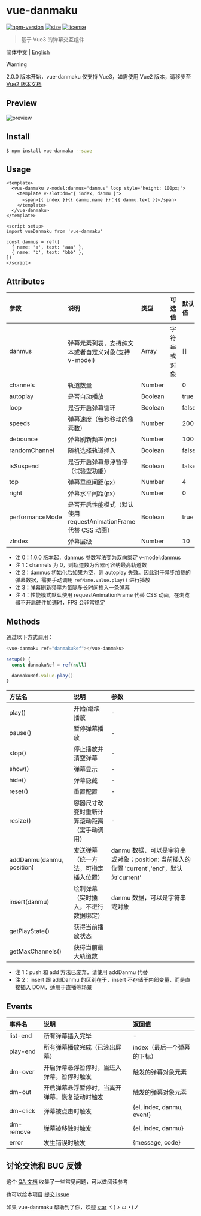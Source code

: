 # vue-danmaku

[![npm-version](https://img.shields.io/npm/v/vue-danmaku.svg)](https://www.npmjs.com/package/vue-danmaku)
[![size](https://img.shields.io/badge/minifiedsize-9kB-blue.svg)](https://www.npmjs.com/package/vue-danmaku)
[![license](https://img.shields.io/npm/l/express.svg)]()

> 基于 Vue3 的弹幕交互组件

简体中文 | [English](https://github.com/hellodigua/vue-danmaku/blob/main/README_en.md)

<!-- 文档： [https://hellodigua.github.io/vue-danmaku-docs/](https://hellodigua.github.io/vue-danmaku-docs/) -->

> [!WARNING]
> 2.0.0 版本开始，vue-danmaku 仅支持 Vue3，如需使用 Vue2 版本，请移步至 [Vue2 版本文档](https://github.com/hellodigua/vue-danmaku/tree/vue2)

## Preview

![preview](https://cdn.jsdelivr.net/gh/hellodigua/cdn/img/vue-danmaku.webp)

## Install

```bash
$ npm install vue-danmaku --save
```

## Usage

```vue
<template>
  <vue-danmaku v-model:danmus="danmus" loop style="height: 100px;">
    <template v-slot:dm="{ index, danmu }">
      <span>{{ index }}{{ danmu.name }}：{{ danmu.text }}</span>
    </template>
  </vue-danmaku>
</template>

<script setup>
import vueDanmaku from 'vue-danmaku'

const danmus = ref([
  { name: 'a', text: 'aaa' },
  { name: 'b', text: 'bbb' },
])
</script>
```

## Attributes

| 参数            | 说明                                                             | 类型    | 可选值       | 默认值 |
| :-------------- | :--------------------------------------------------------------- | :------ | :----------- | :----- |
| danmus          | 弹幕元素列表，支持纯文本或者自定义对象(支持 v-model)             | Array   | 字符串或对象 | []     |
| channels        | 轨道数量                                                         | Number  |              | 0      |
| autoplay        | 是否自动播放                                                     | Boolean |              | true   |
| loop            | 是否开启弹幕循环                                                 | Boolean |              | false  |
| speeds          | 弹幕速度（每秒移动的像素数）                                     | Number  |              | 200    |
| debounce        | 弹幕刷新频率(ms)                                                 | Number  |              | 100    |
| randomChannel   | 随机选择轨道插入                                                 | Boolean |              | false  |
| isSuspend       | 是否开启弹幕悬浮暂停（试验型功能）                               | Boolean |              | false  |
| top             | 弹幕垂直间距(px)                                                 | Number  |              | 4      |
| right           | 弹幕水平间距(px)                                                 | Number  |              | 0      |
| performanceMode | 是否开启性能模式（默认使用 requestAnimationFrame 代替 CSS 动画） | Boolean |              | true   |
| zIndex          | 弹幕层级                                                         | Number  |              | 10     |

- 注 0：1.0.0 版本起，danmus 参数写法变为双向绑定 v-model:danmus
- 注 1：channels 为 0，则轨道数为容器可容纳最高轨道数
- 注 2：danmus 初始化后如果为空，则 autoplay 失效。因此对于异步加载的弹幕数据，需要手动调用 `refName.value.play()` 进行播放
- 注 3：弹幕刷新频率为每隔多长时间插入一条弹幕
- 注 4：性能模式默认使用 requestAnimationFrame 代替 CSS 动画，在浏览器不开启硬件加速时，FPS 会非常稳定

## Methods

通过以下方式调用：

```js
<vue-danmaku ref="danmakuRef"></vue-danmaku>

setup() {
  const danmakuRef = ref(null)

  danmakuRef.value.play()
}
```

| 方法名                    | 说明                                         | 参数                                                                                      |
| :------------------------ | :------------------------------------------- | :---------------------------------------------------------------------------------------- |
| play()                    | 开始/继续播放                                | -                                                                                         |
| pause()                   | 暂停弹幕播放                                 | -                                                                                         |
| stop()                    | 停止播放并清空弹幕                           | -                                                                                         |
| show()                    | 弹幕显示                                     | -                                                                                         |
| hide()                    | 弹幕隐藏                                     | -                                                                                         |
| reset()                   | 重置配置                                     | -                                                                                         |
| resize()                  | 容器尺寸改变时重新计算滚动距离（需手动调用） | -                                                                                         |
| addDanmu(danmu, position) | 发送弹幕（统一方法，可指定插入位置）         | danmu 数据，可以是字符串或对象；position: 当前插入的位置 'current','end'，默认为'current' |
| insert(danmu)             | 绘制弹幕（实时插入，不进行数据绑定）         | danmu 数据，可以是字符串或对象                                                            |
| getPlayState()            | 获得当前播放状态                             |                                                                                           |
| getMaxChannels()          | 获得当前最大轨道数                           |                                                                                           |

- 注 1：push 和 add 方法已废弃，请使用 addDanmu 代替
- 注 2：insert 跟 addDanmu 的区别在于，insert 不存储于内部变量，而是直接插入 DOM，适用于直播等场景

## Events

| 事件名    | 说明                                           | 返回值                      |
| :-------- | :--------------------------------------------- | :-------------------------- |
| list-end  | 所有弹幕插入完毕                               | -                           |
| play-end  | 所有弹幕播放完成（已滚出屏幕）                 | index（最后一个弹幕的下标） |
| dm-over   | 开启弹幕悬浮暂停时，当进入弹幕，暂停时触发     | 触发的弹幕对象元素          |
| dm-out    | 开启弹幕悬浮暂停时，当离开弹幕，恢复滚动时触发 | 触发的弹幕对象元素          |
| dm-click  | 弹幕被点击时触发                               | {el, index, danmu, event}   |
| dm-remove | 弹幕被移除时触发                               | {el, index, danmu}          |
| error     | 发生错误时触发                                 | {message, code}             |

## 讨论交流和 BUG 反馈

这个 [QA 文档](https://github.com/hellodigua/vue-danmaku/blob/main/QA.md) 收集了一些常见问题，可以做阅读参考

也可以给本项目 [提交 issue](https://github.com/hellodigua/vue-danmaku/issues)

如果 vue-danmaku 帮助到了你，欢迎 [star](https://github.com/hellodigua/vue-danmaku/) ヾ(_ゝ ω・_)ノ
